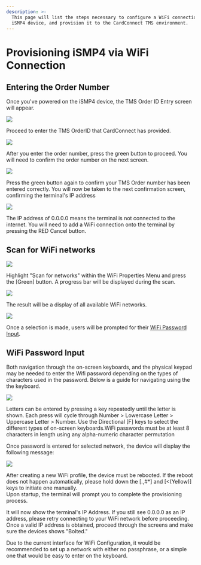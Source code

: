 ```yaml
---
description: >-
  This page will list the steps necessary to configure a WiFi connection for an
  iSMP4 device, and provision it to the CardConnect TMS environment.
---
```


# Provisioning iSMP4 via WiFi Connection

## Entering the Order Number

Once you've powered on the iSMP4 device, the TMS Order ID Entry screen will appear. 

![](.gitbook/assets/image%20%2812%29.png)

Proceed to enter the TMS OrderID that CardConnect has provided. 

![](.gitbook/assets/image.png)

After you enter the order number, press the green button to proceed. You will need to confirm the order number on the next screen. 

![](.gitbook/assets/image%20%285%29.png)

Press the green button again to confirm your TMS Order number has been entered correctly. You will now be taken to the next confirmation screen, confirming the terminal's IP address

![](.gitbook/assets/image%20%288%29.png)

The IP address of 0.0.0.0 means the terminal is not connected to the internet. You will need to add a WiFi connection onto the terminal by pressing the RED Cancel button. 

## Scan for WiFi networks

![](.gitbook/assets/image%20%284%29.png)

Highlight "Scan for networks" within the WiFi Properties Menu and press the \[Green\] button. A progress bar will be displayed during the scan.  


![](.gitbook/assets/image%20%287%29.png)

The result will be a display of all available WiFi networks.

![](.gitbook/assets/image%20%289%29.png)

  
Once a selection is made, users will be prompted for their [WiFi Password Input](https://cardconnect.gitbook.io/bolt/wifi-configuration#wifi-password-input).  
  


## WiFi Password Input

Both navigation through the on-screen keyboards, and the physical keypad may be needed to enter the Wifi password depending on the types of characters used in the password. Below is a guide for navigating using the the keyboard. 

![](.gitbook/assets/image%20%283%29.png)

Letters can be entered by pressing a key repeatedly until the letter is shown. Each press will cycle through Number &gt; Lowercase Letter &gt; Uppercase Letter &gt; Number. Use the Directional \[F\] keys to select the different types of on-screen keyboards.WiFi passwords must be at least 8 characters in length using any alpha-numeric character permutation  
  
Once password is entered for selected network, the device will display the following message:

![](.gitbook/assets/image%20%281%29.png)

  
After creating a new WiFi profile, the device must be rebooted. If the reboot does not happen automatically, please hold down the \[.,\#\*\] and \[&lt;\(Yellow\)\] keys to initiate one manually.  
Upon startup, the terminal will prompt you to complete the provisioning process. 

It will now show the terminal's IP Address. If you still see 0.0.0.0 as an IP address, please retry connecting to your WiFi network before proceeding. Once a valid IP address is obtained, proceed through the screens and make sure the devices shows "Bolted."

Due to the current interface for WiFi Configuration, it would be recommended to set up a network with either no passphrase, or a simple one that would be easy to enter on the keyboard. 



